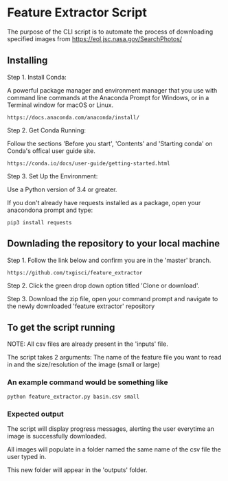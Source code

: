 # Feature Extractor Script

The purpose of the CLI script is to automate the process of downloading specified images from https://eol.jsc.nasa.gov/SearchPhotos/ 


## Installing
Step 1. Install Conda:

A powerful package manager and environment manager that you use with command line commands at the Anaconda Prompt for Windows, or in a Terminal window for macOS or Linux.
```
https://docs.anaconda.com/anaconda/install/
```


Step 2. Get Conda Running: 

Follow the sections 'Before you start', 'Contents' and 'Starting conda' on Conda's offical user guide site. 
```
https://conda.io/docs/user-guide/getting-started.html
```

Step 3. Set Up the Environment:

Use a Python version of 3.4 or greater. 

If you don't already have requests installed as a package, open your anacondona prompt and type:
```
pip3 install requests 
```



## Downlading the repository to your local machine

Step 1. Follow the link below and confirm you are in the 'master' branch.
```
https://github.com/txgisci/feature_extractor
```

Step 2. Click the green drop down option titled 'Clone or download'.

Step 3. Download the zip file, open your command prompt and navigate to the newly downloaded 'feature extractor' repository

## To get the script running

NOTE: All csv files are already present in the 'inputs' file. 

The script takes 2 arguments: The name of the feature file you want to read in and the size/resolution of the image (small or large)
### An example command would be something like

```
python feature_extractor.py basin.csv small 
```

### Expected output

The script will display progress messages, alerting the user everytime an image is successfully downloaded.

All images will populate in a folder named the same name of the csv file the user typed in. 

This new folder will appear in the 'outputs' folder.




